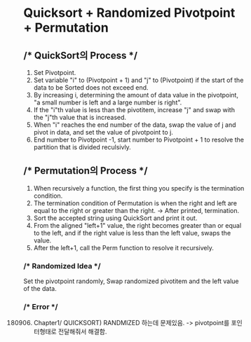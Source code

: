 # Quicksort + Randomized Pivotpoint + Permutation

## /* QuickSort의 Process */
1. Set Pivotpoint.
2. Set variable "i" to (Pivotpoint + 1) and "j" to (Pivotpoint) if the start of the data to be Sorted does not exceed end.
3. By increasing i, determining the amount of data value in the pivotpoint, "a small number is left and a large number is right". 
4. If the "i"th value is less than the pivotitem, increase "j" and swap with the "j"th value that is increased.
5. When "i" reaches the end number of the data, swap the value of j and pivot in data, and set the value of pivotpoint to j.
6. End number to Pivotpoint -1, start number to Pivotpoint + 1 to resolve the partition that is divided reculsivly.

## /* Permutation의 Process */
1. When recursively  a function, the first thing you specify is the termination condition.
2. The termination condition of Permutation is when the right and left are equal to the right or greater than the right. -> After printed, termination.
3. Sort the accepted string using QuickSort and print it out.
4. From the aligned "left+1" value, the right becomes greater than or equal to the left, and if the right value is less than the left value, swaps the value.
5. After the left+1, call the Perm function to resolve it recursively.  

### /* Randomized Idea */  
Set the pivotpoint randomly, Swap randomized pivotitem and the left value of the data.

### /* Error */  
180906. Chapter1/ QUICKSORT) RANDMIZED 하는데 문제있음. -> pivotpoint를 포인터형태로 전달해줘서 해결함.
